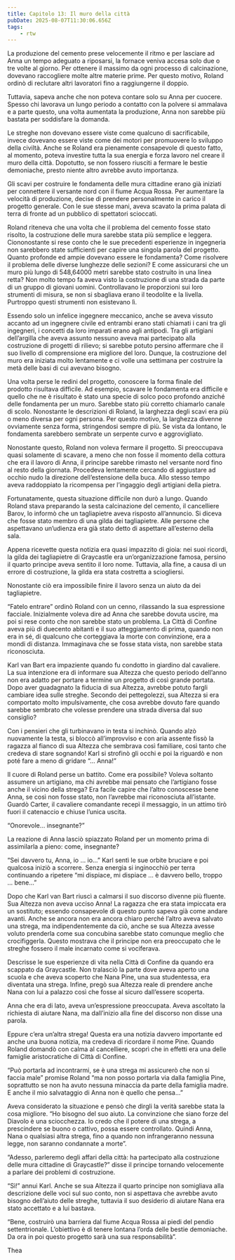 ```yaml
---
title: Capitolo 13: Il muro della città
pubDate: 2025-08-07T11:30:06.656Z
tags:
    - rtw
---
```



La produzione del cemento prese velocemente il ritmo e per lasciare ad Anna un tempo adeguato a riposarsi, la fornace veniva accesa solo due o tre volte al giorno. Per ottenere il massimo da ogni processo di calcinazione, dovevano raccogliere molte altre materie prime. Per questo motivo, Roland ordinò di reclutare altri lavoratori fino a raggiungerne il doppio.


Tuttavia, sapeva anche che non poteva contare solo su Anna per cuocere. Spesso chi lavorava un lungo periodo a contatto con la polvere si ammalava e a parte questo, una volta aumentata la produzione, Anna non sarebbe più bastata per soddisfare la domanda.


Le streghe non dovevano essere viste come qualcuno di sacrificabile, invece dovevano essere viste come dei motori per promuovere lo sviluppo della civiltà. Anche se Roland era pienamente consapevole di questo fatto, al momento, poteva investire tutta la sua energia e forza lavoro nel creare il muro della città. Dopotutto, se non fossero riusciti a fermare le bestie demoniache, presto niente altro avrebbe avuto importanza.


Gli scavi per costruire le fondamenta delle mura cittadine erano già iniziati per connettere il versante nord con il fiume Acqua Rossa. Per aumentare la velocità di produzione, decise di prendere personalmente in carico il progetto generale. Con le sue stesse mani, aveva scavato la prima palata di terra di fronte ad un pubblico di spettatori scioccati.


Roland riteneva che una volta che il problema del cemento fosse stato risolto, la costruzione delle mura sarebbe stata più semplice e leggera. Ciononostante si rese conto che le sue precedenti esperienze in ingegneria non sarebbero state sufficienti per capire una singola parola del progetto. Quanto profonde ed ampie dovevano essere le fondamenta? Come risolvere il problema delle diverse lunghezze delle sezioni? E come assicurarsi che un muro più lungo di 548,64000 metri sarebbe stato costruito in una linea retta? Non molto tempo fa aveva visto la costruzione di una strada da parte di un gruppo di giovani uomini. Controllavano le proporzioni sui loro strumenti di misura, se non si sbagliava erano il teodolite e la livella. Purtroppo questi strumenti non esistevano lì.


Essendo solo un infelice ingegnere meccanico, anche se aveva vissuto accanto ad un ingegnere civile ed entrambi erano stati chiamati i cani tra gli ingegneri, i concetti da loro imparati erano agli antipodi. Tra gli artigiani dell’argilla che aveva assunto nessuno aveva mai partecipato alla costruzione di progetti di rilievo; si sarebbe potuto persino affermare che il suo livello di comprensione era migliore del loro. Dunque, la costruzione del muro era iniziata molto lentamente e ci volle una settimana per costruire la metà delle basi di cui avevano bisogno.


Una volta perse le redini del progetto, conoscere la forma finale del prodotto risultava difficile. Ad esempio, scavare le fondamenta era difficile e quello che ne è risultato è stato una specie di solco poco profondo anziché delle fondamenta per un muro. Sarebbe stato più corretto chiamarlo canale di scolo. Nonostante le descrizioni di Roland, la larghezza degli scavi era più o meno diversa per ogni persona. Per questo motivo, la larghezza divenne ovviamente senza forma, stringendosi sempre di più. Se vista da lontano, le fondamenta sarebbero sembrate un serpente curvo e aggrovigliato.


Nonostante questo, Roland non voleva fermare il progetto. Si preoccupava quasi solamente di scavare, a meno che non fosse il momento della cottura che era il lavoro di Anna, il principe sarebbe rimasto nel versante nord fino al resto della giornata. Procedeva lentamente cercando di aggiustare ad occhio nudo la direzione dell’estensione della buca. Allo stesso tempo aveva raddoppiato la ricompensa per l’ingaggio degli artigiani della pietra.


Fortunatamente, questa situazione difficile non durò a lungo. Quando Roland stava preparando la sesta calcinazione del cemento, il cancelliere Barov, lo informò che un tagliapietre aveva risposto all’annuncio. Si diceva che fosse stato membro di una gilda dei tagliapietre. Alle persone che aspettavano un’udienza era già stato detto di aspettare all’esterno della sala.


Appena ricevette questa notizia era quasi impazzito di gioia: nei suoi ricordi, la gilda dei tagliapietre di Graycastle era un’organizzazione famosa, persino il quarto principe aveva sentito il loro nome. Tuttavia, alla fine, a causa di un errore di costruzione, la gilda era stata costretta a sciogliersi.


Nonostante ciò era impossibile finire il lavoro senza un aiuto da dei tagliapietre.


“Fatelo entrare” ordinò Roland con un cenno, rilassando la sua espressione facciale. Inizialmente voleva dire ad Anna che sarebbe dovuta uscire, ma poi si rese conto che non sarebbe stato un problema. La Città di Confine aveva più di duecento abitanti e il suo atteggiamento di prima, quando non era in sé, di qualcuno che corteggiava la morte con convinzione, era a mondi di distanza. Immaginava che se fosse stata vista, non sarebbe stata riconosciuta.


Karl van Bart era impaziente quando fu condotto in giardino dal cavaliere. La sua intenzione era di informare sua Altezza che questo periodo dell’anno non era adatto per portare a termine un progetto di così grande portata. Dopo aver guadagnato la fiducia di sua Altezza, avrebbe potuto fargli cambiare idea sulle streghe. Secondo dei pettegolezzi, sua Altezza si era comportato molto impulsivamente, che cosa avrebbe dovuto fare quando sarebbe sembrato che volesse prendere una strada diversa dal suo consiglio?


Con i pensieri che gli turbinavano in testa si inchinò. Quando alzò nuovamente la testa, si bloccò all’improvviso e con aria assente fissò la ragazza al fianco di sua Altezza che sembrava così familiare, così tanto che credeva di stare sognando! Karl si strofinò gli occhi e poi la riguardò e non poté fare a meno di gridare “… Anna!”


Il cuore di Roland perse un battito. Come era possibile? Voleva soltanto assumere un artigiano, ma chi avrebbe mai pensato che l’artigiano fosse anche il vicino della strega? Era facile capire che l’altro conoscesse bene Anna, se così non fosse stato, non l’avrebbe mai riconosciuta all’istante. Guardò Carter, il cavaliere comandante recepì il messaggio, in un attimo tirò fuori il catenaccio e chiuse l’unica uscita.


“Onorevole… insegnante?”


La reazione di Anna lasciò spiazzato Roland per un momento prima di assimilarla a pieno: come, insegnante?


“Sei davvero tu, Anna, io … io…” Karl sentì le sue orbite bruciare e poi qualcosa iniziò a scorrere. Senza energia si inginocchiò per terra continuando a ripetere “mi dispiace, mi dispiace … è davvero bello, troppo … bene…”


Dopo che Karl van Bart riuscì a calmarsi il suo discorso divenne più fluente. Sua Altezza non aveva ucciso Anna! La ragazza che era stata impiccata era un sostituto; essendo consapevole di questo punto sapeva già come andare avanti. Anche se ancora non era ancora chiaro perché l’altro aveva salvato una strega, ma indipendentemente da ciò, anche se sua Altezza avesse voluto prenderla come sua concubina sarebbe stato comunque meglio che crocifiggerla. Questo mostrava che il principe non era preoccupato che le streghe fossero il male incarnato come si vociferava.


Descrisse le sue esperienze di vita nella Città di Confine da quando era scappato da Graycastle. Non tralasciò la parte dove aveva aperto una scuola e che aveva scoperto che Nana Pine, una sua studentessa, era diventata una strega. Infine, pregò sua Altezza reale di prendere anche Nana con lui a palazzo così che fosse al sicuro dall’essere scoperta.


Anna che era di lato, aveva un’espressione preoccupata. Aveva ascoltato la richiesta di aiutare Nana, ma dall’inizio alla fine del discorso non disse una parola.


Eppure c’era un’altra strega! Questa era una notizia davvero importante ed anche una buona notizia, ma credeva di ricordare il nome Pine. Quando Roland domandò con calma al cancelliere, scoprì che in effetti era una delle famiglie aristocratiche di Città di Confine.


“Può portarla ad incontrarmi, se è una strega mi assicurerò che non si faccia male” promise Roland “ma non posso portarla via dalla famiglia Pine, soprattutto se non ha avuto nessuna minaccia da parte della famiglia madre. E anche il mio salvataggio di Anna non è quello che pensa...”


Aveva considerato la situazione e pensò che dirgli la verità sarebbe stata la cosa migliore. “Ho bisogno del suo aiuto. La convinzione che siano forze del Diavolo è una sciocchezza. Io credo che il potere di una strega, a prescindere se buono o cattivo, possa essere controllato. Quindi Anna, Nana o qualsiasi altra strega, fino a quando non infrangeranno nessuna legge, non saranno condannate a morte”.


“Adesso, parleremo degli affari della città: ha partecipato alla costruzione delle mura cittadine di Graycastle?” disse il principe tornando velocemente a parlare dei problemi di costruzione.


“Sì!” annui Karl. Anche se sua Altezza il quarto principe non somigliava alla descrizione delle voci sul suo conto, non si aspettava che avrebbe avuto bisogno dell’aiuto delle streghe, tuttavia il suo desiderio di aiutare Nana era stato accettato e a lui bastava.


“Bene, costruirò una barriera dal fiume Acqua Rossa ai piedi del pendio settentrionale. L’obiettivo è di tenere lontana l’orda delle bestie demoniache. Da ora in poi questo progetto sarà una sua responsabilità”.






Thea
                                


                                



